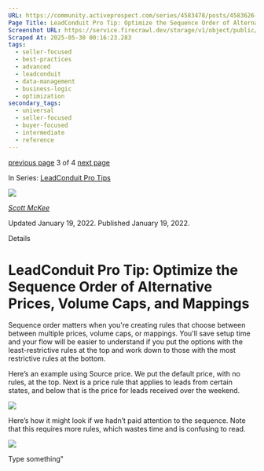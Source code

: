 ```yaml
---
URL: https://community.activeprospect.com/series/4583478/posts/4583626-leadconduit-pro-tip-optimize-the-sequence-order-of-alternative-prices-volume-ca
Page Title: LeadConduit Pro Tip: Optimize the Sequence Order of Alternative Prices, Volume Caps, and Mappings
Screenshot URL: https://service.firecrawl.dev/storage/v1/object/public/media/screenshot-395d7191-88ef-4037-9f77-df956dd74938.png
Scraped At: 2025-05-30 00:16:23.283
tags:
  - seller-focused
  - best-practices
  - advanced
  - leadconduit
  - data-management
  - business-logic
  - optimization
secondary_tags:
  - universal
  - seller-focused
  - buyer-focused
  - intermediate
  - reference
---
```


[previous page](https://community.activeprospect.com/series/4583478/posts/4583514-leadconduit-pro-tip-an-easier-way-to-work-with-lists-of-values-in-rules) 3 of 4 [next page](https://community.activeprospect.com/series/4583478/posts/5034662-step-by-step-add-a-new-vendor-or-lead-source-to-your-flow)

In Series: [LeadConduit Pro Tips](https://community.activeprospect.com/series/4583478-leadconduit-pro-tips)

[![](https://content1.bloomfire.com/avatars/users/1317000/thumb/thumbnail.png?f=1617311121&Expires=1748567752&Signature=X9fj59kSmWD-4zTnYmepc5gKRqn2PVncexDVa9LApbv-iop7C63UHcLx-fmxxAoLfRrlGiNk-rg7X~UUep8r-a8vX6Tk1P1Bra5LYbgpGLC9HWJBpqE5XIPK4BasUHX4ECchDubxZawERW9evx5dHSjZn1wkV9E9~XY8T4kDPRHDwRQn~DCD7Juh~~yOnadsDl-CUOcQZiZBOlTYMLytIDjBPLpNmADr0avpxQbIwEmHzOpMn~QvpKFhZkCn29EcInQ9YaKnmkoXBT-FopoN74PSKZuhnhN8-uhwLbtvlUlJv~uQYG8ise8NP2nQS~BfpVJiWF1xeERmGTQWG1GzSg__&Key-Pair-Id=APKAIDFCFZ2UHE5LPIUA)](https://community.activeprospect.com/memberships/7557680-scott-mckee)

[_Scott McKee_](https://community.activeprospect.com/memberships/7557680-scott-mckee)

Updated January 19, 2022. Published January 19, 2022.

Details

# LeadConduit Pro Tip: Optimize the Sequence Order of Alternative Prices, Volume Caps, and Mappings

Sequence order matters when you're creating rules that choose between between multiple prices, volume caps, or mappings. You'll save setup time and your flow will be easier to understand if you put the options with the least-restrictive rules at the top and work down to those with the most restrictive rules at the bottom.

Here’s an example using Source price. We put the default price, with no rules, at the top. Next is a price rule that applies to leads from certain states, and below that is the price for leads received over the weekend.

![](https://content2.bloomfire.com/thumbnails/contents/003/050/679/original.png?f=1642617235&Expires=1748567774&Signature=WR-qTnd93-JuaCCKy-~AxsJ9QHliNrExw~7~g5vAW0HJNZ26-9gM12inWUcrsMynJ4XxIGhIYW6wIltELZdMTw8~GuDFsA1ZEW6wsO4omnVfGDFoDEZHhgC5j-tiFJTW3cxicmGasv2bd-w2H0548mc2xD8Smjxw03hiWI6iC2-RZHfbaPn2aKjhb-ZuxQSZL6pFchBctjXpwfUjRYkTxIq7Qpd3XdmB1Hi1Igqti39dRZHF~obl9TViMQ1aJEY4Vz4QXhzQAh1HAhx7zZZ6LRXZ-Ukx80N0RvPgHbgFJ34mRjFAIl-R3B1Q3YIgyFZdwZXX2YRzFPM66es~EJieMQ__&Key-Pair-Id=APKAIDFCFZ2UHE5LPIUA)

Here’s how it might look if we hadn’t paid attention to the sequence. Note that this requires more rules, which wastes time and is confusing to read.

![](https://content3.bloomfire.com/thumbnails/contents/003/050/682/original.png?f=1642617587&Expires=1748567774&Signature=ijvlJFw7iIF3mzCzekqiStN3JSDcExI4ATDU77HyLjILL3Oki97UlnK7Jt4TQoGQOHqqKsSGUzTV9HboHf2yY9aFYzyLjpTnbuBRIYY7HwLwKqUNiecvmWVxnUMAmgHJBgZ6lnjKidFlfvFrIpDK9EVqnSfhyRRA-nFZ2uEVsPwOTrNslYFmpMiXvX1dEEE~LwAbhNlHcn3FY4JgC7u1vTBSz-wWZglf-0WfEW1lmaz1VwPHulvRW6k0MvrsIg4n7rV2D0OkwEdNSnnoGOHaMHboVkOi74IywhhMH9w1T~XRp5rW4HadoUFYDf1vBW2ga7qiRwP5AtTaV-1XMTZKSg__&Key-Pair-Id=APKAIDFCFZ2UHE5LPIUA)

Type something"

